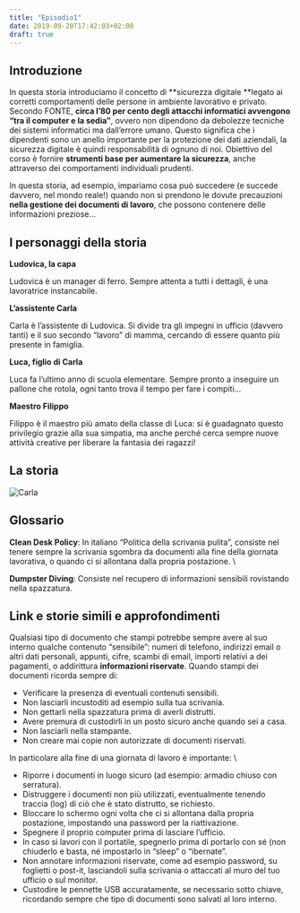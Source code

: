 ```yaml
---
title: "Episodio1"
date: 2019-09-20T17:42:03+02:00
draft: true
---
```


<!----- Conversion time: 0.594 seconds.


Using this Markdown file:

1. Cut and paste this output into your source file.
2. See the notes and action items below regarding this conversion run.
3. Check the rendered output (headings, lists, code blocks, tables) for proper
   formatting and use a linkchecker before you publish this page.

Conversion notes:

* Docs to Markdown version 1.0β17
* Fri Sep 20 2019 07:20:12 GMT-0700 (PDT)
* Source doc: https://docs.google.com/a/teamdigitale.governo.it/open?id=12nuYBLeyLkzOEkXex9vODuPbH40PgmMTDuNqdSubFPg
* This is a partial selection. Check to make sure intra-doc links work.
----->



## Introduzione

In questa storia introduciamo il concetto di **sicurezza digitale **legato ai corretti comportamenti delle persone in ambiente lavorativo e privato. Secondo FONTE, **circa l’80 per cento degli attacchi informatici avvengono “tra il computer e la sedia”**, ovvero non dipendono da debolezze tecniche dei sistemi informatici ma dall’errore umano. Questo significa che i dipendenti sono un anello importante per la protezione dei dati aziendali, la sicurezza digitale è quindi responsabilità di ognuno di noi. Obiettivo del corso è fornire **strumenti base per aumentare la sicurezza**, anche attraverso dei comportamenti individuali prudenti. 

In questa storia, ad esempio, impariamo cosa può succedere (e succede davvero, nel mondo reale!) quando non si prendono le dovute precauzioni **nella gestione dei documenti di lavoro**, che possono contenere delle informazioni preziose... 


## I personaggi della storia

**Ludovica, la capa**

Ludovica è un manager di ferro. Sempre attenta a tutti i dettagli, è una lavoratrice instancabile.

**L’assistente Carla**

Carla è l’assistente di Ludovica. Si divide tra gli impegni in ufficio (davvero tanti) e il suo secondo “lavoro” di mamma, cercando di essere quanto più presente in famiglia. 

**Luca, figlio di Carla**

Luca fa l’ultimo anno di scuola elementare. Sempre pronto a inseguire un pallone che rotola, ogni tanto trova il tempo per fare i compiti...

**Maestro Filippo**

Filippo è il maestro più amato della classe di Luca: si è guadagnato questo privilegio grazie alla sua simpatia, ma anche perché cerca sempre nuove attività creative per liberare la fantasia dei ragazzi!


## La storia

![Carla](/img/EP1_images/S1_V1.png)





## Glossario

**Clean Desk Policy**: In italiano “Politica della scrivania pulita”, consiste nel tenere sempre la scrivania sgombra da documenti alla fine della giornata lavorativa, o quando ci si allontana dalla propria postazione. \


**Dumpster Diving**: Consiste nel recupero di informazioni sensibili rovistando nella spazzatura.


## Link e storie simili e approfondimenti

Qualsiasi tipo di documento che stampi potrebbe sempre avere al suo interno qualche contenuto “sensibile”: numeri di telefono, indirizzi email o altri dati personali, appunti, cifre, scambi di email, importi relativi a dei pagamenti, o addirittura **informazioni riservate**. Quando stampi dei documenti ricorda sempre di:



*   Verificare la presenza di eventuali contenuti sensibili.
*   Non lasciarli incustoditi ad esempio sulla tua scrivania. 
*   Non gettarli nella spazzatura prima di averli distrutti.
*   Avere premura di custodirli in un posto sicuro anche quando sei a casa.
*   Non lasciarli nella stampante. 
*   Non creare mai copie non autorizzate di documenti riservati.

In particolare alla fine di una giornata di lavoro è importante: \




*   Riporre i documenti in luogo sicuro (ad esempio: armadio chiuso con serratura).
*   Distruggere i documenti non più  utilizzati, eventualmente tenendo traccia (log) di ciò che è stato distrutto, se richiesto.
*   Bloccare lo schermo ogni volta che ci si allontana dalla propria postazione, impostando una password per la riattivazione.
*   Spegnere il proprio computer prima di lasciare l’ufficio.
*   In caso si lavori con il portatile, spegnerlo prima di portarlo con sé (non chiuderlo e basta, né  impostarlo in “sleep” o “ibernate”.
*   Non annotare informazioni riservate, come ad esempio password, su foglietti o post-it, lasciandoli sulla scrivania o attaccati al muro del tuo ufficio o sul monitor.
*   Custodire le pennette USB accuratamente, se necessario sotto chiave, ricordando sempre che tipo di documenti sono salvati al loro interno. 

<!-- Docs to Markdown version 1.0β17 -->

